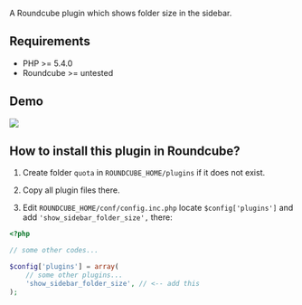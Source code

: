 A Roundcube plugin which shows folder size in the sidebar.


## Requirements

- PHP >= 5.4.0
- Roundcube >= untested


## Demo

![](https://raw.githubusercontent.com/jfcherng/roundcube-show-sidebar-size-plugin/master/doc/screenshot/demo.png)


## How to install this plugin in Roundcube?

1. Create folder `quota` in `ROUNDCUBE_HOME/plugins` if it does not exist.
2. Copy all plugin files there.

3. Edit `ROUNDCUBE_HOME/conf/config.inc.php` locate `$config['plugins']` and add `'show_sidebar_folder_size',` there:
```php
<?php

// some other codes...

$config['plugins'] = array(
    // some other plugins...
    'show_sidebar_folder_size', // <-- add this
);
```
